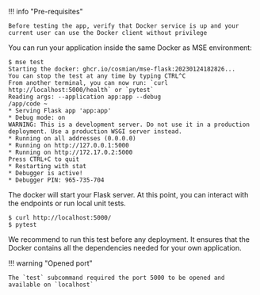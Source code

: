 !!! info "Pre-requisites"

    Before testing the app, verify that Docker service is up and your current user can use the Docker client without privilege


You can run your application inside the same Docker as MSE environment:

```{.console}
$ mse test 
Starting the docker: ghcr.io/cosmian/mse-flask:20230124182826...
You can stop the test at any time by typing CTRL^C
From another terminal, you can now run: `curl http://localhost:5000/health` or `pytest`
Reading args: --application app:app --debug
/app/code ~
* Serving Flask app 'app:app'
* Debug mode: on
WARNING: This is a development server. Do not use it in a production deployment. Use a production WSGI server instead.
* Running on all addresses (0.0.0.0)
* Running on http://127.0.0.1:5000
* Running on http://172.17.0.2:5000
Press CTRL+C to quit
* Restarting with stat
* Debugger is active!
* Debugger PIN: 965-735-704
```

The docker will start your Flask server. At this point, you can interact with the endpoints or run local unit tests.

```{.console}
$ curl http://localhost:5000/
$ pytest
```

We recommend to run this test before any deployment.
It ensures that the Docker contains all the dependencies needed for your own application.


!!! warning "Opened port"

    The `test` subcommand required the port 5000 to be opened and available on `localhost`

